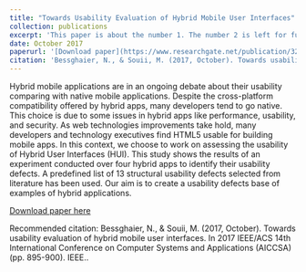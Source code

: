 ```yaml
---
title: "Towards Usability Evaluation of Hybrid Mobile User Interfaces"
collection: publications
excerpt: 'This paper is about the number 1. The number 2 is left for future work.'
date: October 2017
paperurl: '[Download paper](https://www.researchgate.net/publication/323708989_Towards_Usability_Evaluation_of_Hybrid_Mobile_User_Interfaces)'
citation: 'Bessghaier, N., & Souii, M. (2017, October). Towards usability evaluation of hybrid mobile user interfaces. In 2017 IEEE/ACS 14th International Conference on Computer Systems and Applications (AICCSA) (pp. 895-900). IEEE.'
---
```

Hybrid mobile applications are in an ongoing debate about their usability comparing with native mobile applications. Despite the cross-platform compatibility offered by hybrid apps, many developers tend to go native. This choice is due to some issues in hybrid apps like performance, usability, and security. As web technologies improvements take hold, many developers and technology executives find HTML5 usable for building mobile apps. In this context, we choose to work on assessing the usability of Hybrid User Interfaces (HUI). This study shows the results of an experiment conducted over four hybrid apps to identify their usability defects. A predefined list of 13 structural usability defects selected from literature has been used. Our aim is to create a usability defects base of examples of hybrid applications.

[Download paper here](http://academicpages.github.io/files/paper1.pdf)

Recommended citation: Bessghaier, N., & Souii, M. (2017, October). Towards usability evaluation of hybrid mobile user interfaces. In 2017 IEEE/ACS 14th International Conference on Computer Systems and Applications (AICCSA) (pp. 895-900). IEEE..
